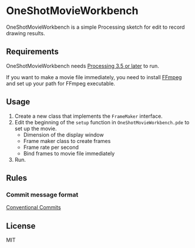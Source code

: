 # OneShotMovieWorkbench

OneShotMovieWorkbench is a simple Processing sketch for edit to record drawing results.

## Requirements

OneShotMovieWorkbench needs [Processing 3.5 or later](https://processing.org/) to run.

If you want to make a movie file immediately, you need to install [FFmpeg](https://ffmpeg.org/) and set up your path for FFmpeg executable.

## Usage

1. Create a new class that implements the `FrameMaker` interface.
2. Edit the beginning of the `setup` function in `OneShotMovieWorkbench.pde` to set up the movie.
   - Dimension of the display window
   - Frame maker class to create frames
   - Frame rate per second
   - Bind frames to movie file immediately
3. Run.

## Rules

### Commit message format

[Conventional Commits](https://www.conventionalcommits.org/)

## License

MIT
